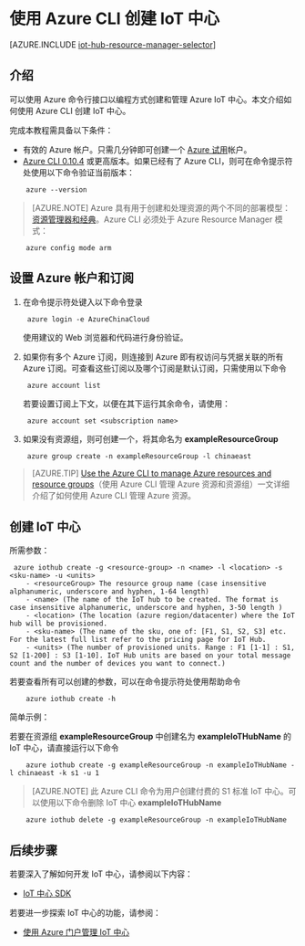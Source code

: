 <properties
	pageTitle="使用 CLI 创建 IoT 中心 | Azure"
	description="按照本文说明，使用 Azure 命令行接口创建 IoT 中心。"
	services="iot-hub"
	documentationCenter=".net"
	authors="BeatriceOltean"
	manager="timlt"
	editor=""/>  


<tags
     ms.service="iot-hub"
     ms.devlang="multiple"
     ms.topic="article"
     ms.tgt_pltfrm="na"
     ms.workload="na"
     ms.date="09/21/2016"
     wacn.date="12/12/2016"
     ms.author="boltean"/>  


# 使用 Azure CLI 创建 IoT 中心

[AZURE.INCLUDE [iot-hub-resource-manager-selector](../../includes/iot-hub-resource-manager-selector.md)]

## 介绍

可以使用 Azure 命令行接口以编程方式创建和管理 Azure IoT 中心。本文介绍如何使用 Azure CLI 创建 IoT 中心。

完成本教程需具备以下条件：

- 有效的 Azure 帐户。只需几分钟即可创建一个 [Azure 试用][lnk-free-trial]帐户。
- [Azure CLI 0.10.4][lnk-CLI-install] 或更高版本。如果已经有了 Azure CLI，则可在命令提示符处使用以下命令验证当前版本：
```
    azure --version
```

> [AZURE.NOTE] Azure 具有用于创建和处理资源的两个不同的部署模型：[资源管理器和经典](/documentation/articles/resource-manager-deployment-model/)。Azure CLI 必须处于 Azure Resource Manager 模式：
```
    azure config mode arm
```

## 设置 Azure 帐户和订阅 

1. 在命令提示符处键入以下命令登录

    	azure login -e AzureChinaCloud
	
    使用建议的 Web 浏览器和代码进行身份验证。

2. 如果你有多个 Azure 订阅，则连接到 Azure 即有权访问与凭据关联的所有 Azure 订阅。可查看这些订阅以及哪个订阅是默认订阅，只需使用以下命令

        azure account list 


	若要设置订阅上下文，以便在其下运行其余命令，请使用：


	    azure account set <subscription name>


3. 如果没有资源组，则可创建一个，将其命名为 **exampleResourceGroup**

	    azure group create -n exampleResourceGroup -l chinaeast


> [AZURE.TIP] [Use the Azure CLI to manage Azure resources and resource groups][lnk-CLI-arm]（使用 Azure CLI 管理 Azure 资源和资源组）一文详细介绍了如何使用 Azure CLI 管理 Azure 资源。


## 创建 IoT 中心

所需参数：

```
 azure iothub create -g <resource-group> -n <name> -l <location> -s <sku-name> -u <units>  
	- <resourceGroup> The resource group name (case insensitive alphanumeric, underscore and hyphen, 1-64 length)
	- <name> (The name of the IoT hub to be created. The format is case insensitive alphanumeric, underscore and hyphen, 3-50 length )
	- <location> (The location (azure region/datacenter) where the IoT hub will be provisioned.
	- <sku-name> (The name of the sku, one of: [F1, S1, S2, S3] etc. For the latest full list refer to the pricing page for IoT Hub.
    - <units> (The number of provisioned units. Range : F1 [1-1] : S1, S2 [1-200] : S3 [1-10]. IoT Hub units are based on your total message count and the number of devices you want to connect.)
```
若要查看所有可以创建的参数，可以在命令提示符处使用帮助命令

    	azure iothub create -h 

简单示例：

 若要在资源组 **exampleResourceGroup** 中创建名为 **exampleIoTHubName** 的 IoT 中心，请直接运行以下命令

        azure iothub create -g exampleResourceGroup -n exampleIoTHubName -l chinaeast -k s1 -u 1


> [AZURE.NOTE] 此 Azure CLI 命令为用户创建付费的 S1 标准 IoT 中心。可以使用以下命令删除 IoT 中心 **exampleIoTHubName**
```
    azure iothub delete -g exampleResourceGroup -n exampleIoTHubName
```


## 后续步骤
若要深入了解如何开发 IoT 中心，请参阅以下内容：

- [IoT 中心 SDK][lnk-sdks]

若要进一步探索 IoT 中心的功能，请参阅：

- [使用 Azure 门户管理 IoT 中心][lnk-portal]

<!-- Links -->

[lnk-free-trial]: /pricing/1rmb-trial/
[lnk-azure-portal]: https://portal.azure.cn/
[lnk-CLI-install]: /documentation/articles/xplat-cli-install/
[lnk-rest-api]: https://msdn.microsoft.com/zh-cn/library/mt589014.aspx
[lnk-CLI-arm]: /documentation/articles/xplat-cli-azure-resource-manager/

[lnk-sdks]: /documentation/articles/iot-hub-devguide-sdks/
[lnk-portal]: /documentation/articles/iot-hub-create-through-portal/

<!---HONumber=Mooncake_1205_2016-->